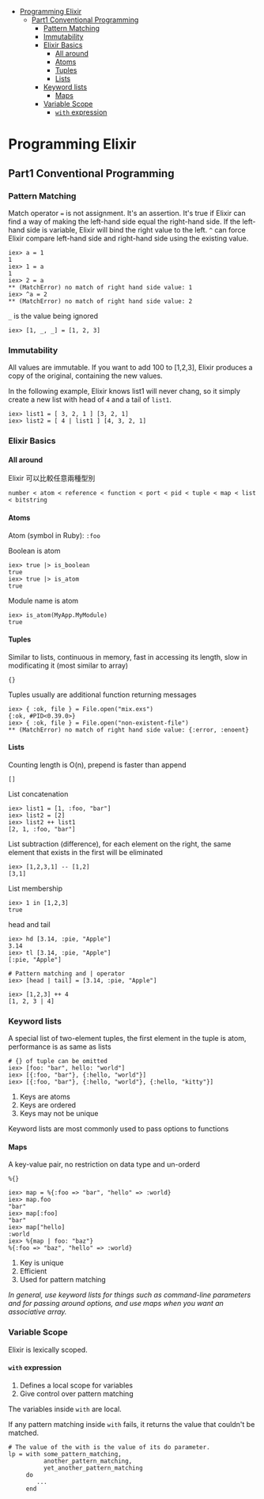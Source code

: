 <!-- TOC -->

- [Programming Elixir](#programming-elixir)
    - [Part1 Conventional Programming](#part1-conventional-programming)
        - [Pattern Matching](#pattern-matching)
        - [Immutability](#immutability)
        - [Elixir Basics](#elixir-basics)
            - [All around](#all-around)
            - [Atoms](#atoms)
            - [Tuples](#tuples)
            - [Lists](#lists)
        - [Keyword lists](#keyword-lists)
            - [Maps](#maps)
        - [Variable Scope](#variable-scope)
            - [`with` expression](#with-expression)

<!-- /TOC -->

# Programming Elixir

## Part1 Conventional Programming

### Pattern Matching

Match operator `=` is not assignment. It's an assertion. It's true if Elixir can find a way of making the left-hand side equal the right-hand side. If the left-hand side is variable, Elixir will bind the right value to the left. `^` can force Elixir compare left-hand side and right-hand side using the existing value.

```
iex> a = 1
1
iex> 1 = a
1
iex> 2 = a
** (MatchError) no match of right hand side value: 1
iex> ^a = 2
** (MatchError) no match of right hand side value: 2
```

`_` is the value being ignored
```
iex> [1, _, _] = [1, 2, 3]
```

### Immutability

All values are immutable. If you want to add 100 to [1,2,3], Elixir produces a copy of the original, containing the new values.


In the following example, Elixir knows list1 will never chang, so it simply create a new list with head of `4` and a tail of `list1`.
```
iex> list1 = [ 3, 2, 1 ] [3, 2, 1]
iex> list2 = [ 4 | list1 ] [4, 3, 2, 1]
```

### Elixir Basics

#### All around

Elixir 可以比較任意兩種型別

`number < atom < reference < function < port < pid < tuple < map < list < bitstring`

#### Atoms

Atom (symbol in Ruby): `:foo`

Boolean is atom
```
iex> true |> is_boolean
true
iex> true |> is_atom
true
```

Module name is atom
```
iex> is_atom(MyApp.MyModule)
true
```

#### Tuples

Similar to lists, continuous in memory, fast in accessing its length, slow in modificating it (most similar to array)

`{}`

Tuples usually are additional function returning messages

```
iex> { :ok, file } = File.open("mix.exs")
{:ok, #PID<0.39.0>}
iex> { :ok, file } = File.open("non-existent-file")
** (MatchError) no match of right hand side value: {:error, :enoent}
```

#### Lists

Counting length is O(n), prepend is faster than append

`[]`

List concatenation
```
iex> list1 = [1, :foo, "bar"]
iex> list2 = [2]
iex> list2 ++ list1
[2, 1, :foo, "bar"]
```

List subtraction (difference), for each element on the right, the same element that exists in the first will be eliminated
```
iex> [1,2,3,1] -- [1,2]
[3,1]
```

List membership
```
iex> 1 in [1,2,3]
true
```

head and tail
```
iex> hd [3.14, :pie, "Apple"]
3.14
iex> tl [3.14, :pie, "Apple"]
[:pie, "Apple"]

# Pattern matching and | operator
iex> [head | tail] = [3.14, :pie, "Apple"]

iex> [1,2,3] ++ 4
[1, 2, 3 | 4]
```

### Keyword lists

A special list of two-element tuples, the first element in the tuple is atom, performance is as same as lists

```
# {} of tuple can be omitted
iex> [foo: "bar", hello: "world"]
iex> [{:foo, "bar"}, {:hello, "world"}]
iex> [{:foo, "bar"}, {:hello, "world"}, {:hello, "kitty"}]
```

1. Keys are atoms
2. Keys are ordered
3. Keys may not be unique

Keyword lists are most commonly used to pass options to functions

#### Maps

A key-value pair, no restriction on data type and un-orderd

`%{}`

```
iex> map = %{:foo => "bar", "hello" => :world}
iex> map.foo
"bar"
iex> map[:foo]
"bar"
iex> map["hello]
:world
iex> %{map | foo: "baz"}
%{:foo => "baz", "hello" => :world}
```

1. Key is unique
2. Efficient
3. Used for pattern matching

*In general, use keyword lists for things such as command-line parameters and for passing around options, and use maps when you want an associative array.*

### Variable Scope

Elixir is lexically scoped.

#### `with` expression

1. Defines a local scope for variables
2. Give control over pattern matching

The variables inside `with` are local.

If any pattern matching inside `with` fails, it returns the value that couldn't be matched.

```
# The value of the with is the value of its do parameter.
lp = with some_pattern_matching,
          another_pattern_matching,
          yet_another_pattern_matching
     do
        ...
     end
```





